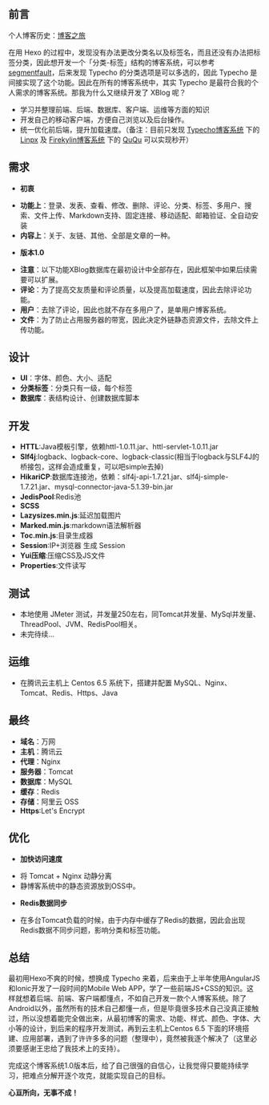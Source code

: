 ## 前言
个人博客历史：[博客之旅](https://yuchao.wang/article?id=31)

在用 Hexo 的过程中，发现没有办法更改分类名以及标签名，而且还没有办法把标签分类，因此想开发一个「分类-标签」结构的博客系统，可以参考[segmentfault](https://segmentfault.com/tags)，后来发现 Typecho 的分类选项是可以多选的，因此 Typecho 是间接实现了这个功能。因此在所有的博客系统中，其实 Typecho 是最符合我的个人需求的博客系统。那我为什么又继续开发了 XBlog 呢？

- 学习并整理前端、后端、数据库、客户端、运维等方面的知识
- 开发自己的移动客户端，方便自己浏览以及后台操作。
- 统一优化前后端，提升加载速度。（备注：目前只发现 [Typecho博客系统](http://typecho.org/) 下的 [Linpx](https://www.linpx.com/) 及 [Firekylin博客系统](https://github.com/75team/firekylin) 下的 [QuQu](https://imququ.com/) 可以实现秒开）

## 需求

- **初衷**

 + **功能上**：登录、发表、查看、修改、删除、评论、分类、标签、多用户、搜索、文件上传、Markdown支持、固定连接、移动适配、邮箱验证、全自动安装
 + **内容上**：关于、友链、其他、全部是文章的一种。

- **版本1.0**

 + **注意**：以下功能XBlog数据库在最初设计中全部存在，因此框架中如果后续需要可以扩展。
 + **评论**：为了提高交友质量和评论质量，以及提高加载速度，因此去除评论功能。
 + **用户**：去除了评论，因此也就不存在多用户了，是单用户博客系统。
 + **文件**：为了防止占用服务器的带宽，因此决定外链静态资源文件，去除文件上传功能。

## 设计
- **UI**：字体、颜色、大小、适配
- **分类标签**：分类只有一级，每个标签
- **数据库**：表结构设计、创建数据库脚本

## 开发

- **HTTL**:Java模板引擎，依赖httl-1.0.11.jar、httl-servlet-1.0.11.jar
- **Slf4j**:logback、logback-core、logback-classic(相当于logback与SLF4J的桥接包，这样会造成重复，可以吧simple去掉)
- **HikariCP**:数据库连接池，依赖：slf4j-api-1.7.21.jar、slf4j-simple-1.7.21.jar、mysql-connector-java-5.1.39-bin.jar
- **JedisPool**:Redis池
- **SCSS**
- **Lazysizes.min.js**:延迟加载图片
- **Marked.min.js**:markdown语法解析器
- **Toc.min.js**:目录生成器
- **Session**:IP+浏览器 生成 Session
- **Yui压缩**:压缩CSS及JS文件
- **Properties**:文件读写

## 测试

- 本地使用 JMeter 测试，并发量250左右，同Tomcat并发量、MySql并发量、ThreadPool、JVM、RedisPool相关。
- 未完待续...

## 运维

- 在腾讯云主机上 Centos 6.5 系统下，搭建并配置 MySQL、Nginx、Tomcat、Redis、Https、Java

## 最终

- **域名**：万网
- **主机**：腾讯云
- **代理**：Nginx
- **服务器**：Tomcat
- **数据库**：MySQL
- **缓存**：Redis
- **存储**：阿里云 OSS
- **Https**:Let's Encrypt

## 优化

- **加快访问速度** 
 + 将 Tomcat + Nginx 动静分离
 + 静博客系统中的静态资源放到OSS中。
 
- **Redis数据同步**
 + 在多台Tomcat负载的时候，由于内存中缓存了Redis的数据，因此会出现Redis数据不同步问题，影响分类和标签功能。

## 总结

最初用Hexo不爽的时候，想换成 Typecho 来着，后来由于上半年使用AngularJS和Ionic开发了一段时间的Mobile Web APP，学了一些前端JS+CSS的知识。这样就想着后端、前端、客户端都懂点，不如自己开发一款个人博客系统。除了Android以外，虽然所有的技术自己都懂一点，但是毕竟很多技术自己没真正接触过，所以没想着能完全做出来，从最初博客的需求、功能、样式、颜色、字体、大小等的设计，到后来的程序开发测试，再到云主机上Centos 6.5 下面的环境搭建、应用部署，遇到了许许多多的问题（整理中），竟然被我逐个解决了（这里必须要感谢王忠给了我技术上的支持）。

完成这个博客系统1.0版本后，给了自己很强的自信心，让我觉得只要能持续学习，把难点分解开逐个攻克，就能实现自己的目标。

**心亘所向，无事不成！**